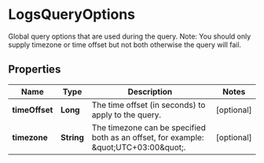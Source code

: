 

# LogsQueryOptions

Global query options that are used during the query. Note: You should only supply timezone or time offset but not both otherwise the query will fail.

## Properties

Name | Type | Description | Notes
------------ | ------------- | ------------- | -------------
**timeOffset** | **Long** | The time offset (in seconds) to apply to the query. |  [optional]
**timezone** | **String** | The timezone can be specified both as an offset, for example: \&quot;UTC+03:00\&quot;. |  [optional]



